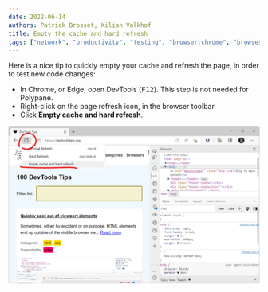 ```yaml
---
date: 2022-06-14
authors: Patrick Brosset, Kilian Valkhof
title: Empty the cache and hard refresh
tags: ["network", "productivity", "testing", "browser:chrome", "browser:edge", "browser:polypane"]
---
```

Here is a nice tip to quickly empty your cache and refresh the page, in order to test new code changes:

* In Chrome, or Edge, open DevTools (<kbd>F12</kbd>). This step is not needed for Polypane.
* Right-click on the page refresh icon, in the browser toolbar.
* Click **Empty cache and hard refresh**.

![The Microsoft Edge browser toolbar, showing the contextual menu of the refresh button, with the empty cache and hard refresh menu item.](/assets/img/empty-cache-refresh.png)
